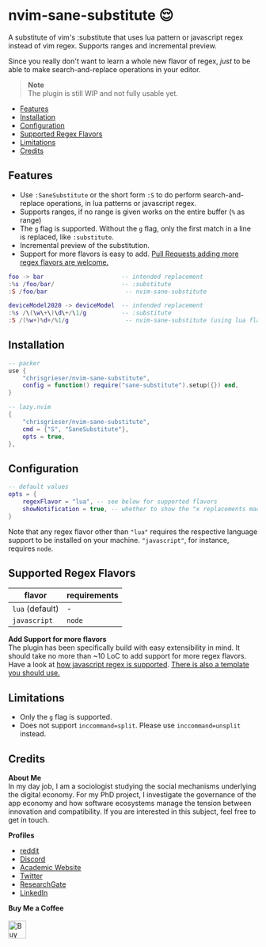 # nvim-sane-substitute 😌
A substitute of vim's :substitute that uses lua pattern or javascript regex instead of vim regex. Supports ranges and incremental preview.

<!-- vale Microsoft.Adverbs = NO --><!-- vale RedHat.Contractions = NO -->
Since you really don't want to learn a whole new flavor of regex, *just* to be able to make search-and-replace operations in your editor.

> __Note__  
> The plugin is still WIP and not fully usable yet.

<!--toc:start-->
- [Features](#features)
- [Installation](#installation)
- [Configuration](#configuration)
- [Supported Regex Flavors](#supported-regex-flavors)
- [Limitations](#limitations)
- [Credits](#credits)
<!--toc:end-->

## Features
- Use `:SaneSubstitute` or the short form `:S` to do perform search-and-replace
  operations, in lua patterns or javascript regex.
- Supports ranges, if no range is given works on the entire buffer (`%` as range)
- The `g` flag is supported. Without the `g` flag, only the first match in a line is replaced, like `:substitute`.
- Incremental preview of the substitution.
- Support for more flavors is easy to add. [Pull Requests adding more regex flavors are welcome.](#supported-regex-flavors)

```lua
foo -> bar                      -- intended replacement
:%s /foo/bar/                   -- :substitute
:S /foo/bar                      -- nvim-sane-substitute

deviceModel2020 -> deviceModel  -- intended replacement
:%s /\(\w\+\)\d\+/\1/g          -- :substitute
:S /(%w+)%d+/%1/g                -- nvim-sane-substitute (using lua flavor)
```

## Installation

```lua
-- packer
use {
	"chrisgrieser/nvim-sane-substitute",
	config = function() require("sane-substitute").setup({}) end,
}

-- lazy.nvim
{
	"chrisgrieser/nvim-sane-substitute",
	cmd = {"S", "SaneSubstitute"},
	opts = true,
},
```

## Configuration

```lua
-- default values
opts = {
	regexFlavor = "lua", -- see below for supported flavors
	showNotification = true, -- whether to show the "x replacements made" notification
}
```

Note that any regex flavor other than `"lua"` requires the respective language support to be installed on your machine. `"javascript"`, for instance, requires `node`.

## Supported Regex Flavors

| flavor          | requirements |
|-----------------|--------------|
| `lua` (default) | \-           |
| `javascript`    | `node`       |

__Add Support for more flavors__  
The plugin has been specifically build with easy extensibility in mind. It should take no more than ~10 LoC to add support for more regex flavors. Have a look at [how javascript regex is supported](./lua/sane-substitute/regex/javascript.lua). [There is also a template you should use.](./lua/sane-substitute/regex/template.lua)

## Limitations
- Only the `g` flag is supported.
- Does not support `inccommand=split`. Please use `inccommand=unsplit` instead.

## Credits
<!-- vale Google.FirstPerson = NO -->
__About Me__  
In my day job, I am a sociologist studying the social mechanisms underlying the digital economy. For my PhD project, I investigate the governance of the app economy and how software ecosystems manage the tension between innovation and compatibility. If you are interested in this subject, feel free to get in touch.

__Profiles__  
- [reddit](https://www.reddit.com/user/pseudometapseudo)
- [Discord](https://discordapp.com/users/462774483044794368/)
- [Academic Website](https://chris-grieser.de/)
- [Twitter](https://twitter.com/pseudo_meta)
- [ResearchGate](https://www.researchgate.net/profile/Christopher-Grieser)
- [LinkedIn](https://www.linkedin.com/in/christopher-grieser-ba693b17a/)

__Buy Me a Coffee__  
<br>
<a href='https://ko-fi.com/Y8Y86SQ91' target='_blank'><img height='36' style='border:0px;height:36px;' src='https://cdn.ko-fi.com/cdn/kofi1.png?v=3' border='0' alt='Buy Me a Coffee at ko-fi.com' /></a>
